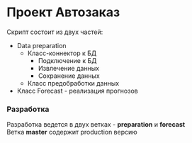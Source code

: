 # Проект Автозаказ
Скрипт состоит из двух частей:
* Data preparation 
  * Класс-коннектор к БД 
    * Подключение к БД
    * Извлечение данных 
    * Сохранение данных 
  * Класс предобработки данных
* Класс Forecast - реализация прогнозов

### Разработка 
Разработка ведется в двух ветках - **preparation** и **forecast** <br />
Ветка **master** содержит production версию
